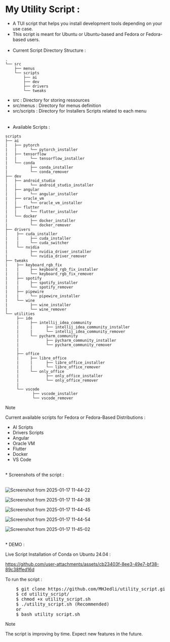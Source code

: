 # My Utility Script :
*  A TUI script that helps you install development tools depending on your use case.
*  This script is meant for Ubuntu or Ubuntu-based and Fedora or Fedora-based users.
<br><br>
*  Current Script Directory Structure :
```
.
└── src
    ├── menus
    └── scripts
        ├── ai
        ├── dev
        ├── drivers
        └── tweaks

```
*  src : Directory for storing ressources <br>
*  src/menus : Directory for menus definition <br>
*  src/scripts : Directory for Installers Scripts related to each menu <br>
<br><br>
*  Available Scripts :
```
scripts
├── ai
|   ├── pytorch
|   |      └── pytorch_installer
|   ├── tensorflow
|   |      └── tensorflow_installer
|   └── conda
|          ├── conda_installer
|          └── conda_remover
├── dev
│   ├── android_studio
|   |      └── android_studio_installer
│   ├── angular
|   |      └── angular_installer
|   ├── oracle_vm
|   |      └── oracle_vm_installer
│   ├── flutter
|   |      └── flutter_installer
|   └── docker
|          ├── docker_installer
|          └── docker_remover
├── drivers
│    ├── cuda_installer
|    |     ├── cuda_installer
|    |     └── cuda_switcher
│    └── nvidia
|          ├── nvidia_driver_installer
|          └── nvidia_driver_remover
├── tweaks 
|    ├── keyboard_rgb_fix
|    |     ├── keyboard_rgb_fix_installer
|    |     └── keyboard_rgb_fix_remover
|    ├── spotify
|    |     ├── spotify_installer
|    |     └── spotify_remover
|    ├── pipewire
|    |     └── pipewire_installer
|    └── wine
|          ├── wine_installer
|          └── wine_remover
└── utilities
     ├── ide
     |     ├── intellij_idea_community
     |     |      ├── intellij_idea_community_installer
     |     |      └── intellij_idea_community_remover
     |     └── pycharm_community
     |            ├── pycharm_community_installer
     |            └── pycharm_community_remover
     |
     ├── office
     |     ├── libre_office
     |     |      ├── libre_office_installer
     |     |      └── libre_office_remover
     |     └── only_office
     |            ├── only_office_installer
     |            └── only_office_remover
     |
     └── vscode
            ├── vscode_installer
            └── vscode_remover
```
>[!note]
> Current available scripts for Fedora or Fedora-Based Distributions :
> - AI Scripts
> - Drivers Scripts
> - Angular
> - Oracle VM
> - Flutter
> - Docker
> - VS Code

<br>
*  Screenshots of the script :
<br><br>

![Screenshot from 2025-01-17 11-44-22](https://github.com/user-attachments/assets/b4ce1b03-07fe-4a16-a83f-d9069c36a017)

![Screenshot from 2025-01-17 11-44-38](https://github.com/user-attachments/assets/1252381a-6212-4060-a07a-548dd36af81c)

![Screenshot from 2025-01-17 11-44-45](https://github.com/user-attachments/assets/0b63d747-d847-45b5-a849-3b33ff8896a4)

![Screenshot from 2025-01-17 11-44-54](https://github.com/user-attachments/assets/c1ce9227-fe46-46af-8147-c0ed16cfc16f)

![Screenshot from 2025-01-17 11-45-02](https://github.com/user-attachments/assets/63690e1a-ab58-41cc-984e-595cb062ca24)

<br>
* DEMO :<br>

Live Script Installation of Conda on Ubuntu 24.04 :
  

https://github.com/user-attachments/assets/cb23403f-8ee3-49e7-bf38-89c38ffed16d




To run the script :
<pre>
    $ git clone https://github.com/MHJedli/utility_script.git
    $ cd utility_script/
    $ chmod +x utility_script.sh
    $ ./utility_script.sh (Recommended) 
    or
    $ bash utility_script.sh
</pre>

> [!NOTE]
> The script is improving by time. Expect new features in the future.
